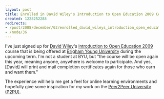 ```yaml
--- 
layout: post
title: Enrolled in David Wiley's Introduction to Open Education 2009 Course
created: 1228252288
redirects:
- /post/2008/december/02/enrolled_david_wileys_introduction_open_education_2009_course
- /node/36
---
```

I've just signed up for <a href="http://opencontent.org/blog">David Wiley</a>'s <a href="http://opencontent.org/wiki/index.php?title=Introduction_to_Open_Education_2009">Introduction to Open Education 2009</a> course that is being offered at <a href="http://www.byu.edu">Brigham Young University</a> during the upcoming term. I'm not a student at BYU, but "the course will be open again this year, meaning anyone, anywhere is welcome to participate. And yes, [David] will print and mail completion certificates again for those who earn and want them."

The experience will help me get a feel for online learning environments and hopefully give some inspiration for my work on the <a href="http://peer2peeruniversity.org">Peer2Peer University (P2PU)</a>.
